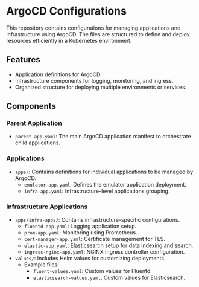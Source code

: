 # ArgoCD Configurations

This repository contains configurations for managing applications and infrastructure using ArgoCD. The files are structured to define and deploy resources efficiently in a Kubernetes environment.

## Features
- Application definitions for ArgoCD.
- Infrastructure components for logging, monitoring, and ingress.
- Organized structure for deploying multiple environments or services.

## Components

### Parent Application
- `parent-app.yaml`: The main ArgoCD application manifest to orchestrate child applications.

### Applications
- `apps/`: Contains definitions for individual applications to be managed by ArgoCD.
  - `emulator-app.yaml`: Defines the emulator application deployment.
  - `infra-app.yaml`: Infrastructure-level applications grouping.

### Infrastructure Applications
- `apps/infra-apps/`: Contains infrastructure-specific configurations.
  - `fluentd-app.yaml`: Logging application setup.
  - `prom-app.yaml`: Monitoring using Prometheus.
  - `cert-manager-app.yaml`: Certificate management for TLS.
  - `elastic-app.yaml`: Elasticsearch setup for data indexing and search.
  - `ingress-nginx-app.yaml`: NGINX Ingress controller configuration.
- `values/`: Includes Helm values for customizing deployments.
  - Example files:
    - `fluent-values.yaml`: Custom values for Fluentd.
    - `elasticsearch-values.yaml`: Custom values for Elasticsearch.

